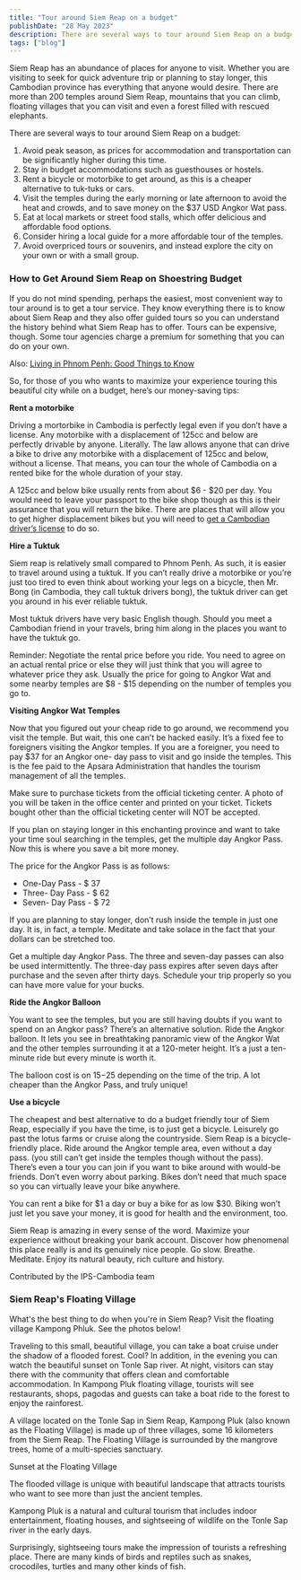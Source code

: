 ```yaml
---
title: "Tour around Siem Reap on a budget"
publishDate: "28 May 2023"
description: There are several ways to tour around Siem Reap on a budget
tags: ["blog"]
---
```


Siem Reap has an abundance of places for anyone to visit. Whether you are visiting to seek for quick adventure trip or planning to stay longer, this Cambodian province has everything that anyone would desire. There are more than 200 temples around Siem Reap, mountains that you can climb, floating villages that you can visit and even a forest filled with rescued elephants.

There are several ways to tour around Siem Reap on a budget:

1. Avoid peak season, as prices for accommodation and transportation can be significantly higher during this time.
2. Stay in budget accommodations such as guesthouses or hostels.
3. Rent a bicycle or motorbike to get around, as this is a cheaper alternative to tuk-tuks or cars.
4. Visit the temples during the early morning or late afternoon to avoid the heat and crowds, and to save money on the $37 USD Angkor Wat pass.
5. Eat at local markets or street food stalls, which offer delicious and affordable food options.
6. Consider hiring a local guide for a more affordable tour of the temples.
7. Avoid overpriced tours or souvenirs, and instead explore the city on your own or with a small group.

### How to Get Around Siem Reap on Shoestring Budget

If you do not mind spending, perhaps the easiest, most convenient way to tour around is to get a tour service. They know everything there is to know about Siem Reap and they also offer guided tours so you can understand the history behind what Siem Reap has to offer. Tours can be expensive, though. Some tour agencies charge a premium for something that you can do on your own.

Also: [Living in Phnom Penh: Good Things to Know](https://cambopedia.com/living-in-phnom-penh/)

So, for those of you who wants to maximize your experience touring this beautiful city while on a budget, here’s our money-saving tips:

**Rent a motorbike**

Driving a mortorbike in Cambodia is perfectly legal even if you don’t have a license. Any motorbike with a displacement of 125cc and below are perfectly drivable by anyone. Literally. The law allows anyone that can drive a bike to drive any motorbike with a displacement of 125cc and below, without a license. That means, you can tour the whole of Cambodia on a rented bike for the whole duration of your stay.

A 125cc and below bike usually rents from about $6 - $20 per day. You would need to leave your passport to the bike shop though as this is their assurance that you will return the bike. There are places that will allow you to get higher displacement bikes but you will need to [get a Cambodian driver’s license](https://ips-cambodia.com/getting-a-cambodian-drivers-license/) to do so.

**Hire a Tuktuk**

Siem reap is relatively small compared to Phnom Penh. As such, it is easier to travel around using a tuktuk. If you can’t really drive a motorbike or you’re just too tired to even think about working your legs on a bicycle, then Mr. Bong (in Cambodia, they call tuktuk drivers bong), the tuktuk driver can get you around in his ever reliable tuktuk.

Most tuktuk drivers have very basic English though. Should you meet a Cambodian friend in your travels, bring him along in the places you want to have the tuktuk go.

Reminder: Negotiate the rental price before you ride. You need to agree on an actual rental price or else they will just think that you will agree to whatever price they ask. Usually the price for going to Angkor Wat and some nearby temples are $8 - $15 depending on the number of temples you go to.

**Visiting Angkor Wat Temples**

Now that you figured out your cheap ride to go around, we recommend you visit the temple. But wait, this one can’t be hacked easily. It’s a fixed fee to foreigners visiting the Angkor temples. If you are a foreigner, you need to pay $37 for an Angkor one- day pass to visit and go inside the temples. This is the fee paid to the Apsara Administration that handles the tourism management of all the temples.

Make sure to purchase tickets from the official ticketing center. A photo of you will be taken in the office center and printed on your ticket. Tickets bought other than the official ticketing center will NOT be accepted.

If you plan on staying longer in this enchanting province and want to take your time soul searching in the temples, get the multiple day Angkor Pass. Now this is where you save a bit more money.

The price for the Angkor Pass is as follows:

- One-Day Pass - $ 37
- Three- Day Pass - $ 62
- Seven- Day Pass - $ 72

If you are planning to stay longer, don’t rush inside the temple in just one day. It is, in fact, a temple. Meditate and take solace in the fact that your dollars can be stretched too.

Get a multiple day Angkor Pass. The three and seven-day passes can also be used intermittently. The three-day pass expires after seven days after purchase and the seven after thirty days. Schedule your trip properly so you can have more value for your bucks.

**Ride the Angkor Balloon**

You want to see the temples, but you are still having doubts if you want to spend on an Angkor pass? There’s an alternative solution. Ride the Angkor balloon. It lets you see in breathtaking panoramic view of the Angkor Wat and the other temples surrounding it at a 120-meter height. It’s a just a ten-minute ride but every minute is worth it.

The balloon cost is on $15 -$25 depending on the time of the trip. A lot cheaper than the Angkor Pass, and truly unique!

**Use a bicycle**

The cheapest and best alternative to do a budget friendly tour of Siem Reap, especially if you have the time, is to just get a bicycle. Leisurely go past the lotus farms or cruise along the countryside. Siem Reap is a bicycle- friendly place. Ride around the Angkor temple area, even without a day pass. (you still can’t get inside the temples though without the pass). There’s even a tour you can join if you want to bike around with would-be friends. Don’t even worry about parking. Bikes don’t need that much space so you can virtually leave your bike anywhere.

You can rent a bike for $1 a day or buy a bike for as low $30. Biking won’t just let you save your money, it is good for health and the environment, too.

Siem Reap is amazing in every sense of the word. Maximize your experience without breaking your bank account. Discover how phenomenal this place really is and its genuinely nice people. Go slow. Breathe. Meditate. Enjoy its natural beauty, rich culture and history.

Contributed by the IPS-Cambodia team

### Siem Reap's Floating Village

What's the best thing to do when you're in Siem Reap? Visit the floating village Kampong Phluk. See the photos below!

Traveling to this small, beautiful village, you can take a boat cruise under the shadow of a flooded forest. Cool? In addition, in the evening you can watch the beautiful sunset on Tonle Sap river. At night, visitors can stay there with the community that offers clean and comfortable accommodation. In Kampong Pluk floating village, tourists will see restaurants, shops, pagodas and guests can take a boat ride to the forest to enjoy the rainforest.

A village located on the Tonle Sap in Siem Reap, Kampong Pluk (also known as the Floating Village) is made up of three villages, some 16 kilometers from the Siem Reap. The Floating Village is surrounded by the mangrove trees, home of a multi-species sanctuary.

Sunset at the Floating Village

The flooded village is unique with beautiful landscape that attracts tourists who want to see more than just the ancient temples.

Kampong Pluk is a natural and cultural tourism that includes indoor entertainment, floating houses, and sightseeing of wildlife on the Tonle Sap river in the early days.

Surprisingly, sightseeing tours make the impression of tourists a refreshing place. There are many kinds of birds and reptiles such as snakes, crocodiles, turtles and many other kinds of fish.
